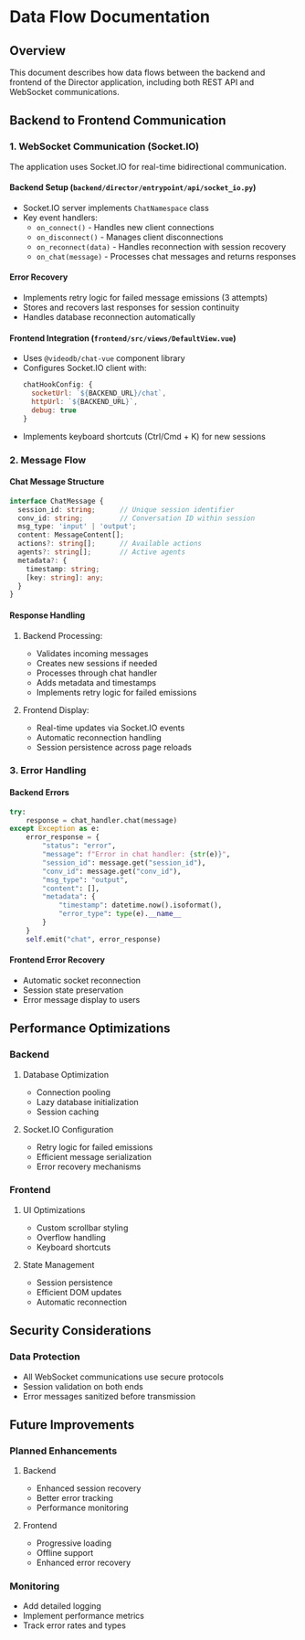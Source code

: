 # Data Flow Documentation

## Overview
This document describes how data flows between the backend and frontend of the Director application, including both REST API and WebSocket communications.

## Backend to Frontend Communication

### 1. WebSocket Communication (Socket.IO)
The application uses Socket.IO for real-time bidirectional communication.

#### Backend Setup (`backend/director/entrypoint/api/socket_io.py`)
- Socket.IO server implements `ChatNamespace` class
- Key event handlers:
  - `on_connect()` - Handles new client connections
  - `on_disconnect()` - Manages client disconnections
  - `on_reconnect(data)` - Handles reconnection with session recovery
  - `on_chat(message)` - Processes chat messages and returns responses

#### Error Recovery
- Implements retry logic for failed message emissions (3 attempts)
- Stores and recovers last responses for session continuity
- Handles database reconnection automatically

#### Frontend Integration (`frontend/src/views/DefaultView.vue`)
- Uses `@videodb/chat-vue` component library
- Configures Socket.IO client with:
  ```javascript
  chatHookConfig: {
    socketUrl: `${BACKEND_URL}/chat`,
    httpUrl: `${BACKEND_URL}`,
    debug: true
  }
  ```
- Implements keyboard shortcuts (Ctrl/Cmd + K) for new sessions

### 2. Message Flow

#### Chat Message Structure
```typescript
interface ChatMessage {
  session_id: string;      // Unique session identifier
  conv_id: string;         // Conversation ID within session
  msg_type: 'input' | 'output';
  content: MessageContent[];
  actions?: string[];      // Available actions
  agents?: string[];       // Active agents
  metadata?: {
    timestamp: string;
    [key: string]: any;
  }
}
```

#### Response Handling
1. Backend Processing:
   - Validates incoming messages
   - Creates new sessions if needed
   - Processes through chat handler
   - Adds metadata and timestamps
   - Implements retry logic for failed emissions

2. Frontend Display:
   - Real-time updates via Socket.IO events
   - Automatic reconnection handling
   - Session persistence across page reloads

### 3. Error Handling

#### Backend Errors
```python
try:
    response = chat_handler.chat(message)
except Exception as e:
    error_response = {
        "status": "error",
        "message": f"Error in chat handler: {str(e)}",
        "session_id": message.get("session_id"),
        "conv_id": message.get("conv_id"),
        "msg_type": "output",
        "content": [],
        "metadata": {
            "timestamp": datetime.now().isoformat(),
            "error_type": type(e).__name__
        }
    }
    self.emit("chat", error_response)
```

#### Frontend Error Recovery
- Automatic socket reconnection
- Session state preservation
- Error message display to users

## Performance Optimizations

### Backend
1. Database Optimization
   - Connection pooling
   - Lazy database initialization
   - Session caching

2. Socket.IO Configuration
   - Retry logic for failed emissions
   - Efficient message serialization
   - Error recovery mechanisms

### Frontend
1. UI Optimizations
   - Custom scrollbar styling
   - Overflow handling
   - Keyboard shortcuts

2. State Management
   - Session persistence
   - Efficient DOM updates
   - Automatic reconnection

## Security Considerations

### Data Protection
- All WebSocket communications use secure protocols
- Session validation on both ends
- Error messages sanitized before transmission

## Future Improvements

### Planned Enhancements
1. Backend
   - Enhanced session recovery
   - Better error tracking
   - Performance monitoring

2. Frontend
   - Progressive loading
   - Offline support
   - Enhanced error recovery

### Monitoring
- Add detailed logging
- Implement performance metrics
- Track error rates and types 